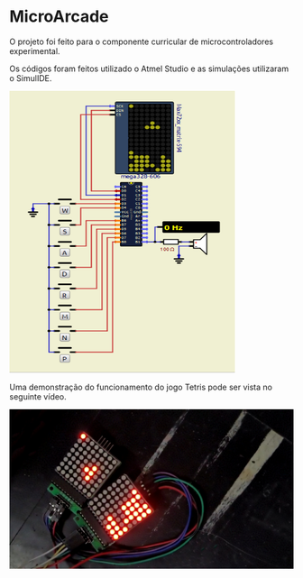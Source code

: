 # MicroArcade
O projeto foi feito para o componente curricular de microcontroladores experimental.

Os códigos foram feitos utilizado o Atmel Studio e as simulações utilizaram o SimulIDE.

<img src="images/matrixCircuit.png" alt="Simulação do circuito" width="400" height="500">

Uma demonstração do funcionamento do jogo Tetris pode ser vista no seguinte vídeo.

[![Assista ao vídeo no YouTube](images/tetrisImage.jpg)](https://youtu.be/dNDxLwIIoHU)
